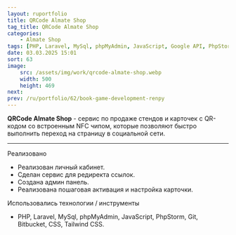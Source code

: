 ```yaml
---
layout: ruportfolio
title: QRCode Almate Shop
tag_title: QRCode Almate Shop
categories:
    - Almate Shop
tags: [PHP, Laravel, MySql, phpMyAdmin, JavaScript, Google API, PhpStorm, Git, Bitbucket, CSS, Tailwind CSS]
date: 03.03.2025 15:01
sort: 63
image: 
    src: /assets/img/work/qrcode-almate-shop.webp 
    width: 500
    height: 469
next: 
prev: /ru/portfolio/62/book-game-development-renpy
---
```


**QRCode Almate Shop** - сервис по продаже стендов и карточек с QR-кодом со встроенным NFC чипом, которые позволяют 
быстро выполнить переход на страницу в социальной сети.

---

Реализовано

* Реализован личный кабинет.
* Сделан сервис для редиректа ссылок.
* Создана админ панель.
* Реализована пошаговая активация и настройка карточки.

Использовались технологии / инструменты

* PHP, Laravel, MySql, phpMyAdmin, JavaScript, PhpStorm, Git, Bitbucket, CSS, Tailwind CSS.
